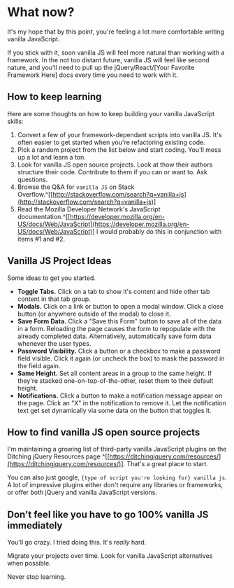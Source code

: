 
# What now?

It's my hope that by this point, you're feeling a lot more comfortable writing vanilla JavaScript.

If you stick with it, soon vanilla JS will feel more natural than working with a framework. In the not too distant future, vanilla JS will feel like second nature, and you'll need to pull up the jQuery/React/[Your Favorite Framework Here] docs every time you need to work with it.

## How to keep learning

Here are some thoughts on how to keep building your vanilla JavaScript skills:

1. Convert a few of your framework-dependant scripts into vanilla JS. It's often easier to get started when you're refactoring existing code.
2. Pick a random project from the list below and start coding. You'll mess up a lot and learn a ton.
3. Look for vanilla JS open source projects. Look at thow their authors structure their code. Contribute to them if you can or want to. Ask questions.
4. Browse the Q&A for `vanilla JS` on Stack Overflow.^[[http://stackoverflow.com/search?q=vanilla+js](http://stackoverflow.com/search?q=vanilla+js)]
5. Read the Mozilla Developer Network's JavaScript documentation.^[[https://developer.mozilla.org/en-US/docs/Web/JavaScript](https://developer.mozilla.org/en-US/docs/Web/JavaScript)] I would probably do this in conjunction with items #1 and #2.


## Vanilla JS Project Ideas

Some ideas to get you started.

- **Toggle Tabs.** Click on a tab to show it's content and hide other tab content in that tab group.
- **Modals.** Click on a link or button to open a modal window. Click a close button (or anywhere outside of the modal) to close it.
- **Save Form Data.** Click a "Save this Form" button to save all of the data in a form. Reloading the page causes the form to repopulate with the already completed data. Alternatively, automatically save form data whenever the user types.
- **Password Visibility.** Click a button or a checkbox to make a password field visible. Click it again (or uncheck the box) to mask the password in the field again.
- **Same Height.** Set all content areas in a group to the same height. If they're stacked one-on-top-of-the-other, reset them to their default height.
- **Notifications.** Click a button to make a notification message appear on the page. Click an "X" in the notification to remove it. Let the notification text get set dynamically via some data on the button that toggles it.


## How to find vanilla JS open source projects

I'm maintaining a growing list of third-party vanilla JavaScript plugins on the Ditching jQuery Resources page ^[[https://ditchingjquery.com/resources/](https://ditchingjquery.com/resources/)]. That's a great place to start.

You can also just google, `{type of script you're looking for} vanilla js`. A lot of impressive plugins either don't require any libraries or frameworks, or offer both jQuery and vanilla JavaScript versions.


## Don't feel like you have to go 100% vanilla JS immediately

You'll go crazy. I tried doing this. It's *really* hard.

Migrate your projects over time. Look for vanilla JavaScript alternatives when possible.

Never stop learning.